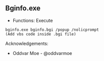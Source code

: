## Bginfo.exe

* Functions: Execute

```
bginfo.exe bginfo.bgi /popup /nolicprompt
(Add vbs code inside .bgi file)
```

Acknowledgements:
* Oddvar Moe - @oddvarmoe
   
   